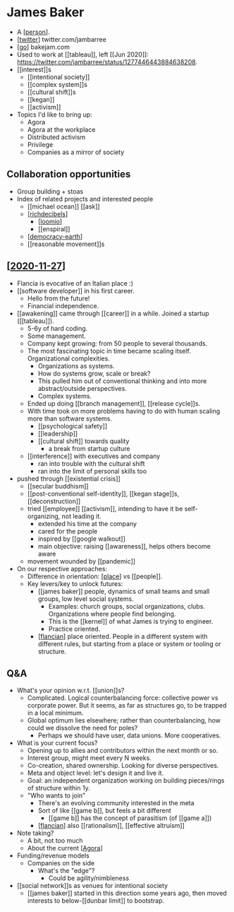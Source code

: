# James Baker

- A [[person]].
- [[twitter]] twitter.com/jambarree
- [[go]] bakejam.com
- Used to work at [[tableau]], left [[Jun 2020]]: https://twitter.com/jambarree/status/1277446443884638208.
- [[interest]]s
  - [[intentional society]]
  - [[complex system]]s
  - [[cultural shift]]s
  - [[kegan]]
  - [[activism]]
- Topics I'd like to bring up:
  - Agora
  - Agora at the workplace
  - Distributed activism
  - Privilege
  - Companies as a mirror of society
## Collaboration opportunities

- Group building + stoas
- Index of related projects and interested people
  - [[michael ocean]] [[ask]]
  - [[richdecibels]]
    - [[loomio]]
    - [[enspiral]]
  - [[democracy-earth]]
  - [[reasonable movement]]s
## [[2020-11-27]]

- Flancia is evocative of an Italian place :)
- [[software developer]] in his first career.
  - Hello from the future!
  - Financial independence.
- [[awakening]] came through [[career]] in a while. Joined a startup ([[tableau]]).
  - 5-6y of hard coding.
  - Some management.
  - Company kept growing: from 50 people to several thousands.
  - The most fascinating topic in time became scaling itself. Organizational complexities. 
    - Organizations as systems.
    - How do systems grow, scale or break?
    - This pulled him out of conventional thinking and into more abstract/outside perspectives.
    - Complex systems.
  - Ended up doing [[branch management]], [[release cycle]]s.
  - With time took on more problems having to do with human scaling more than software systems.
    - [[psychological safety]]
    - [[leadership]]
    - [[cultural shift]] towards quality
      - a break from startup culture
  - [[interference]] with executives and company 
    - ran into trouble with the cultural shift
    - ran into the limit of personal skills too
- pushed through [[existential crisis]]
  - [[secular buddhism]]
  - [[post-conventional self-identity]], [[kegan stage]]s, [[deconstruction]]
  - tried [[employee]] [[activism]], intending to have it be self-organizing, not leading it.
    - extended his time at the company
    - cared for the people
    - inspired by [[google walkout]]
    - main objective: raising [[awareness]], helps others become aware
  - movement wounded by [[pandemic]] 
- On our respective approaches:
  - Difference in orientation: [[place]] vs [[people]].
  - Key levers/key to unlock futures:
    - [[james baker]] people, dynamics of small teams and small groups, low level social systems.
      - Examples: church groups, social organizations, clubs. Organizations where people find belonging.
      - This is the [[kernel]] of what James is trying to engineer.
      - Practice oriented.
    - [[flancian]] place oriented. People in a different system with different rules, but starting from a place or system or tooling or structure. 

## Q&A

- What's your opinion w.r.t. [[union]]s?
  - Complicated. Logical counterbalancing force: collective power vs corporate power. But it seems, as far as structures go, to be trapped in a local minimum.
  - Global optimum lies elsewhere; rather than counterbalancing, how could we dissolve the need for poles?
    - Perhaps we should have user, data unions. More cooperatives.
- What is your current focus?
  - Opening up to allies and contributors within the next month or so.
  - Interest group, might meet every N weeks.
  - Co-creation, shared ownership. Looking for diverse perspectives.
  - Meta and object level: let's design it and live it.
  - Goal: an independent organization working on building pieces/rings of structure within 1y.
  - "Who wants to join"
    - There's an evolving community interested in the meta
    - Sort of like [[game b]], but feels a bit different
      - [[game b]] has the concept of parasitism (of [[game a]])
    - [[flancian]] also [[rationalism]], [[effective altruism]]
- Note taking?
  - A bit, not too much
  - About the current [[Agora]]
- Funding/revenue models
  - Companies on the side
    - What's the "edge"?
      - Could be agility/nimbleness
- [[social network]]s as venues for intentional society
  - [[james baker]] started in this direction some years ago, then moved interests to below-[[dunbar limit]] to bootstrap.




[//begin]: # "Autogenerated link references for markdown compatibility"
[person]: person "Person"
[twitter]: twitter "Twitter"
[go]: go "Go"
[michael-ocean]: michael-ocean "Michael Ocean"
[richdecibels]: richdecibels "Richdecibels"
[loomio]: loomio "Loomio"
[democracy-earth]: democracy-earth "Democracy Earth"
[reasonable-movement]: reasonable-movement "Reasonable Movement"
[2020-11-27]: journal/2020-11-27 "2020-11-27"
[place]: place "Place"
[james-baker]: james-baker "James Baker"
[flancian]: flancian "Flancian"
[game-b]: game-b "Game B"
[effective-altruism]: effective-altruism "Effective Altruism"
[agora]: agora "Agora"
[//end]: # "Autogenerated link references"